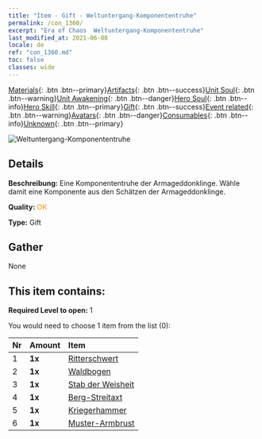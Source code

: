 ```yaml
---
title: "Item - Gift - Weltuntergang-Komponententruhe"
permalink: /con_1360/
excerpt: "Era of Chaos  Weltuntergang-Komponententruhe"
last_modified_at: 2021-06-08
locale: de
ref: "con_1360.md"
toc: false
classes: wide
---
```

 [Materials](/ItemsDE/){: .btn .btn--primary}[Artifacts](/ItemsDE/Artifacts/){: .btn .btn--success}[Unit Soul](/ItemsDE/UnitSoul/){: .btn .btn--warning}[Unit Awakening](/ItemsDE/UnitAwakening/){: .btn .btn--danger}[Hero Soul](/ItemsDE/HeroSoul/){: .btn .btn--info}[Hero Skill](/ItemsDE/HeroSkill/){: .btn .btn--primary}[Gift](/ItemsDE/Gift/){: .btn .btn--success}[Event related](/ItemsDE/Events/){: .btn .btn--warning}[Avatars](/ItemsDE/Avatars/){: .btn .btn--danger}[Consumables](/ItemsDE/Consumables/){: .btn .btn--info}[Unknown](/ItemsDE/Unknown/){: .btn .btn--primary}

 ![Weltuntergang-Komponententruhe](/images/t/i_906037.png)

## Details
 **Beschreibung:** Eine Komponententruhe der Armageddonklinge. Wähle damit eine Komponente aus den Schätzen der Armageddonklinge.

 **Quality:** <span style="color: #FF8C00">OK</span>

 **Type:** Gift

## Gather

  None

## This item contains:

 **Required Level to open:** 1

 You would need to choose 1 item from the list (0):

  | Nr | Amount |     Item    |
  |:---|:-------|:------------|
  | 1 |  **1x** | [Ritterschwert](/ItemsDE/art_166/) |  | 
  | 2 |  **1x** | [Waldbogen](/ItemsDE/art_167/) |  | 
  | 3 |  **1x** | [Stab der Weisheit](/ItemsDE/art_168/) |  | 
  | 4 |  **1x** | [Berg-Streitaxt](/ItemsDE/art_169/) |  | 
  | 5 |  **1x** | [Kriegerhammer](/ItemsDE/art_170/) |  | 
  | 6 |  **1x** | [Muster-Armbrust](/ItemsDE/art_171/) |  | 
